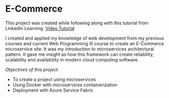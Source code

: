 # E-Commerce

This project was created while following along with this tutorial from LinkedIn Learning: <a href="https://www.linkedin.com/learning/azure-microservices-with-dot-net-core-for-developers">Video Tutorial</a>

I created and applied my knowledge of web development from my previous courses and current Web Programming III course to create an E-Commerce microservice site. It was 
my introduction to microservices architectural pattern. It gave me insight as how this framework can create reliability, scalability and availability in modern cloud computing software. 

*Objectives of this project*

- To create a project using microservices
- Using Docker with microservices containerization
- Deployment with Azure Service Fabric

